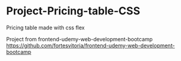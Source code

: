 # Project-Pricing-table-CSS

Pricing table made with css flex

Project from frontend-udemy-web-development-bootcamp 
https://github.com/fortesvitoria/frontend-udemy-web-development-bootcamp
